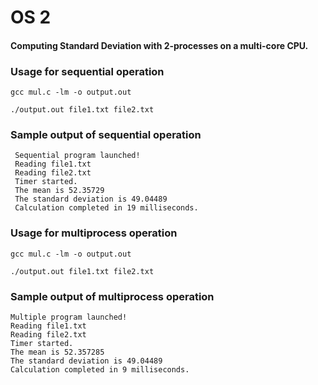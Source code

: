 # OS 2

#### Computing Standard Deviation with 2-processes on a multi-core CPU.

### Usage for sequential operation
```
gcc mul.c -lm -o output.out

./output.out file1.txt file2.txt
```

### Sample output of sequential operation

```
 Sequential program launched!
 Reading file1.txt
 Reading file2.txt
 Timer started.
 The mean is 52.35729
 The standard deviation is 49.04489
 Calculation completed in 19 milliseconds.
```

### Usage for multiprocess operation

```
gcc mul.c -lm -o output.out

./output.out file1.txt file2.txt
```

### Sample output of multiprocess operation

```
Multiple program launched!
Reading file1.txt
Reading file2.txt
Timer started.
The mean is 52.357285
The standard deviation is 49.04489
Calculation completed in 9 milliseconds.
```
